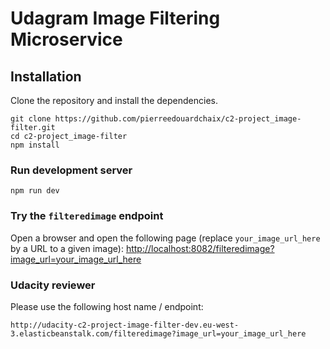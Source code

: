 # Udagram Image Filtering Microservice

## Installation
Clone the repository and install the dependencies.
```
git clone https://github.com/pierreedouardchaix/c2-project_image-filter.git
cd c2-project_image-filter
npm install
```

### Run development server

```
npm run dev
```

### Try the `filteredimage` endpoint
Open a browser and open the following page (replace `your_image_url_here` by a URL to a given image):
[http://localhost:8082/filteredimage?image_url=your_image_url_here]([http://localhost:8082/filteredimage?image_url=your_image_url_here])


### Udacity reviewer
Please use the following host name / endpoint:
```
http://udacity-c2-project-image-filter-dev.eu-west-3.elasticbeanstalk.com/filteredimage?image_url=your_image_url_here
```
